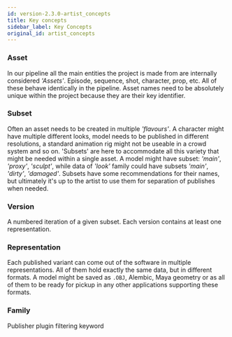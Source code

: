 ```yaml
---
id: version-2.3.0-artist_concepts
title: Key concepts
sidebar_label: Key Concepts
original_id: artist_concepts
---
```


### Asset

In our pipeline all the main entities the project is made from are internally considered *'Assets'*. Episode, sequence, shot, character, prop, etc. All of these behave identically in the pipeline. Asset names need to be absolutely unique within the project because they are their key identifier.

### Subset

Often an asset needs to be created in multiple *'flavours'*. A character might have multiple different looks, model needs to be published in different resolutions, a standard animation rig might not be useable in a crowd system and so on. 'Subsets' are here to accommodate all this variety that might be needed within a single asset. A model might have subset: *'main'*, *'proxy'*, *'sculpt'*, while data of *'look'* family could have subsets *'main'*, *'dirty'*, *'damaged'*. Subsets have some recommendations for their names, but ultimately it's up to the artist to use them for separation of publishes when needed.

### Version

A numbered iteration of a given subset. Each version contains at least one representation.

### Representation

Each published variant can come out of the software in multiple representations. All of them hold exactly the same data, but in different formats. A model might be saved as `.OBJ`, Alembic, Maya geometry or as all of them to be ready for pickup in any other applications supporting these formats.

### Family

Publisher plugin filtering keyword
